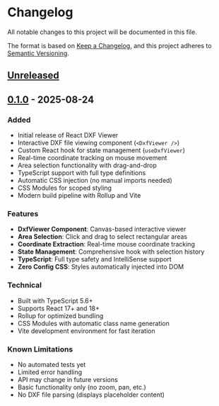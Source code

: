 # Changelog

All notable changes to this project will be documented in this file.

The format is based on [Keep a Changelog](https://keepachangelog.com/en/1.0.0/),
and this project adheres to [Semantic Versioning](https://semver.org/spec/v2.0.0.html).

## [Unreleased]

## [0.1.0] - 2025-08-24

### Added
- Initial release of React DXF Viewer
- Interactive DXF file viewing component (`<DxfViewer />`)
- Custom React hook for state management (`useDxfViewer`)
- Real-time coordinate tracking on mouse movement
- Area selection functionality with drag-and-drop
- TypeScript support with full type definitions
- Automatic CSS injection (no manual imports needed)
- CSS Modules for scoped styling
- Modern build pipeline with Rollup and Vite

### Features
- **DxfViewer Component**: Canvas-based interactive viewer
- **Area Selection**: Click and drag to select rectangular areas
- **Coordinate Extraction**: Real-time mouse coordinate tracking
- **State Management**: Comprehensive hook with selection history
- **TypeScript**: Full type safety and IntelliSense support
- **Zero Config CSS**: Styles automatically injected into DOM

### Technical
- Built with TypeScript 5.6+
- Supports React 17+ and 18+
- Rollup for optimized bundling
- CSS Modules with automatic class name generation
- Vite development environment for fast iteration

### Known Limitations
- No automated tests yet
- Limited error handling
- API may change in future versions
- Basic functionality only (no zoom, pan, etc.)
- No DXF file parsing (displays placeholder content)

[Unreleased]: https://github.com/CreamCheese-Ja/react-dxf-viewer/compare/v0.1.0...HEAD
[0.1.0]: https://github.com/CreamCheese-Ja/react-dxf-viewer/releases/tag/v0.1.0